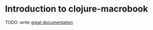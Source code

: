 # Introduction to clojure-macrobook

TODO: write [great documentation](http://jacobian.org/writing/what-to-write/)
